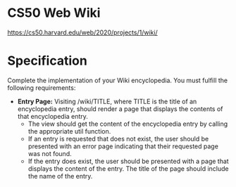 # CS50 Web Wiki
https://cs50.harvard.edu/web/2020/projects/1/wiki/

# Specification
Complete the implementation of your Wiki encyclopedia. You must fulfill the following requirements:

+ **Entry Page:** Visiting /wiki/TITLE, where TITLE is the title of an encyclopedia entry, should render a page that displays the contents of that encyclopedia entry.
  - The view should get the content of the encyclopedia entry by calling the appropriate util function.
  - If an entry is requested that does not exist, the user should be presented with an error page indicating that their requested page was not found.
  - If the entry does exist, the user should be presented with a page that displays the content of the entry. The title of the page should include the name of the entry. 
